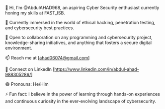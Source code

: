 👋 Hi, I'm @AbdulAHAD968, an aspiring Cyber Security enthusiast currently honing my skills at FAST_ISB.

🌱 Currently immersed in the world of ethical hacking, penetration testing, and cybersecurity best practices.

💞️ Open to collaboration on any programming and cybersecurity project, knowledge-sharing initiatives, and anything that fosters a secure digital environment.

📫 Reach me at [ahad06074@gmail.com]

💞️ Connect on LinkedIn [https://www.linkedin.com/in/abdul-ahad-988305286/]

😄 Pronouns: He/Him

⚡ Fun fact: I believe in the power of learning through hands-on experiences and continuous curiosity in the ever-evolving landscape of cybersecurity.

<!---
AbdulAHAD968/AbdulAHAD968 is a ✨ special ✨ repository because its `README.md` (this file) appears on your GitHub profile.
You can click the Preview link to take a look at your changes.
--->
